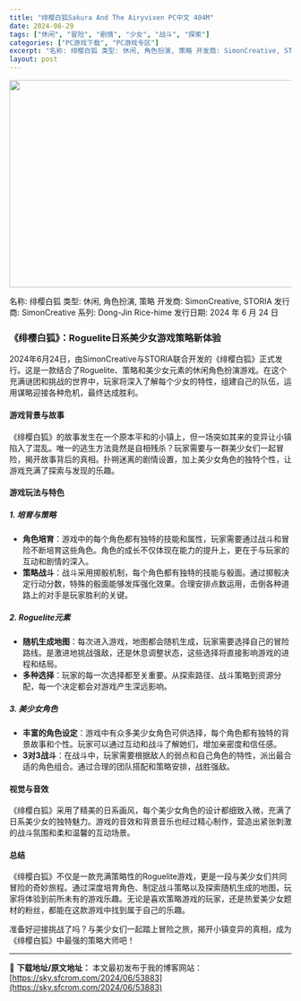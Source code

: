 ```yaml
---
title: "绯樱白狐Sakura And The Airyvixen PC中文 404M"
date: 2024-06-29
tags: ["休闲", "冒险", "剧情", "少女", "战斗", "探索"]
categories: ["PC游戏下载", "PC游戏专区"]
excerpt: "名称: 绯樱白狐 类型: 休闲, 角色扮演, 策略 开发商: SimonCreative, STORIA 发行商: SimonCreative 系列: Dong-Jin Rice-hime 发行日期: 2024 年 6 月 24 日 《绯樱白狐》：Roguelite日系美少女游戏策略新体验 2024&hellip;"
layout: post
---
```


<img class="size-full wp-image-53884 aligncenter" src="https://sky.sfcrom.com/wp-content/uploads/2024/06/20240629020320100.webp" alt="" width="660" height="370" />

名称: 绯樱白狐
类型: 休闲, 角色扮演, 策略
开发商: SimonCreative, STORIA
发行商: SimonCreative
系列: Dong-Jin Rice-hime
发行日期: 2024 年 6 月 24 日
<h3>《绯樱白狐》：Roguelite日系美少女游戏策略新体验</h3>
2024年6月24日，由SimonCreative与STORIA联合开发的《绯樱白狐》正式发行。这是一款结合了Roguelite、策略和美少女元素的休闲角色扮演游戏。在这个充满谜团和挑战的世界中，玩家将深入了解每个少女的特性，组建自己的队伍，运用谋略迎接各种危机，最终达成胜利。
<h4>游戏背景与故事</h4>
《绯樱白狐》的故事发生在一个原本平和的小镇上，但一场突如其来的变异让小镇陷入了混乱。唯一的逃生方法竟然是自相残杀？玩家需要与一群美少女们一起冒险，揭开故事背后的真相。扑朔迷离的剧情设置，加上美少女角色的独特个性，让游戏充满了探索与发现的乐趣。
<h4>游戏玩法与特色</h4>
<h5>1. 培育与策略</h5>
<ul>
 	<li><strong>角色培育</strong>：游戏中的每个角色都有独特的技能和属性，玩家需要通过战斗和冒险不断培育这些角色。角色的成长不仅体现在能力的提升上，更在于与玩家的互动和剧情的深入。</li>
 	<li><strong>策略战斗</strong>：战斗采用掷骰机制，每个角色都有独特的技能与骰面。通过掷骰决定行动分数，特殊的骰面能够发挥强化效果。合理安排点数运用，击倒各种道路上的对手是玩家胜利的关键。</li>
</ul>
<h5>2. Roguelite元素</h5>
<ul>
 	<li><strong>随机生成地图</strong>：每次进入游戏，地图都会随机生成，玩家需要选择自己的冒险路线。是激进地挑战强敌，还是休息调整状态，这些选择将直接影响游戏的进程和结局。</li>
 	<li><strong>多种选择</strong>：玩家的每一次选择都至关重要。从探索路径、战斗策略到资源分配，每一个决定都会对游戏产生深远影响。</li>
</ul>
<h5>3. 美少女角色</h5>
<ul>
 	<li><strong>丰富的角色设定</strong>：游戏中有众多美少女角色可供选择，每个角色都有独特的背景故事和个性。玩家可以通过互动和战斗了解她们，增加亲密度和信任感。</li>
 	<li><strong>3对3战斗</strong>：在战斗中，玩家需要根据敌人的弱点和自己角色的特性，派出最合适的角色组合。通过合理的团队搭配和策略安排，战胜强敌。</li>
</ul>
<h4>视觉与音效</h4>
《绯樱白狐》采用了精美的日系画风，每个美少女角色的设计都细致入微，充满了日系美少女的独特魅力。游戏的音效和背景音乐也经过精心制作，营造出紧张刺激的战斗氛围和柔和温馨的互动场景。
<h4>总结</h4>
《绯樱白狐》不仅是一款充满策略性的Roguelite游戏，更是一段与美少女们共同冒险的奇妙旅程。通过深度培育角色、制定战斗策略以及探索随机生成的地图，玩家将体验到前所未有的游戏乐趣。无论是喜欢策略游戏的玩家，还是热爱美少女题材的粉丝，都能在这款游戏中找到属于自己的乐趣。

准备好迎接挑战了吗？与美少女们一起踏上冒险之旅，揭开小镇变异的真相，成为《绯樱白狐》中最强的策略大师吧！

---
📖 **下载地址/原文地址：** 本文最初发布于我的博客网站：[https://sky.sfcrom.com/2024/06/53883](https://sky.sfcrom.com/2024/06/53883)
